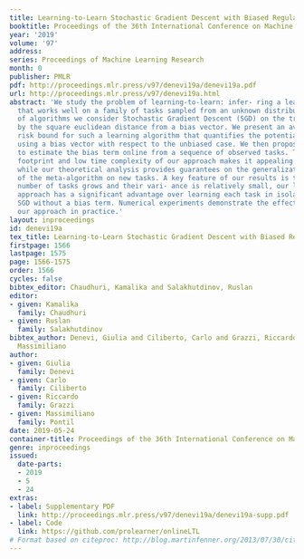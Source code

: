 ```yaml
---
title: Learning-to-Learn Stochastic Gradient Descent with Biased Regularization
booktitle: Proceedings of the 36th International Conference on Machine Learning
year: '2019'
volume: '97'
address: 
series: Proceedings of Machine Learning Research
month: 0
publisher: PMLR
pdf: http://proceedings.mlr.press/v97/denevi19a/denevi19a.pdf
url: http://proceedings.mlr.press/v97/denevi19a.html
abstract: 'We study the problem of learning-to-learn: infer- ring a learning algorithm
  that works well on a family of tasks sampled from an unknown distribution. As class
  of algorithms we consider Stochastic Gradient Descent (SGD) on the true risk regularized
  by the square euclidean distance from a bias vector. We present an average excess
  risk bound for such a learning algorithm that quantifies the potential benefit of
  using a bias vector with respect to the unbiased case. We then propose a novel meta-algorithm
  to estimate the bias term online from a sequence of observed tasks. The small memory
  footprint and low time complexity of our approach makes it appealing in practice
  while our theoretical analysis provides guarantees on the generalization properties
  of the meta-algorithm on new tasks. A key feature of our results is that, when the
  number of tasks grows and their vari- ance is relatively small, our learning-to-learn
  approach has a significant advantage over learning each task in isolation by standard
  SGD without a bias term. Numerical experiments demonstrate the effectiveness of
  our approach in practice.'
layout: inproceedings
id: denevi19a
tex_title: Learning-to-Learn Stochastic Gradient Descent with Biased Regularization
firstpage: 1566
lastpage: 1575
page: 1566-1575
order: 1566
cycles: false
bibtex_editor: Chaudhuri, Kamalika and Salakhutdinov, Ruslan
editor:
- given: Kamalika
  family: Chaudhuri
- given: Ruslan
  family: Salakhutdinov
bibtex_author: Denevi, Giulia and Ciliberto, Carlo and Grazzi, Riccardo and Pontil,
  Massimiliano
author:
- given: Giulia
  family: Denevi
- given: Carlo
  family: Ciliberto
- given: Riccardo
  family: Grazzi
- given: Massimiliano
  family: Pontil
date: 2019-05-24
container-title: Proceedings of the 36th International Conference on Machine Learning
genre: inproceedings
issued:
  date-parts:
  - 2019
  - 5
  - 24
extras:
- label: Supplementary PDF
  link: http://proceedings.mlr.press/v97/denevi19a/denevi19a-supp.pdf
- label: Code
  link: https://github.com/prolearner/onlineLTL
# Format based on citeproc: http://blog.martinfenner.org/2013/07/30/citeproc-yaml-for-bibliographies/
---
```

